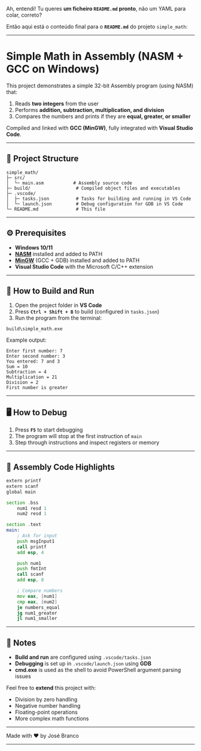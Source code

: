 Ah, entendi! Tu queres **um ficheiro `README.md` pronto**, não um YAML para colar, correto?

Então aqui está o conteúdo final para o **`README.md`** do projeto `simple_math`:

---

# Simple Math in Assembly (NASM + GCC on Windows)

This project demonstrates a simple 32-bit Assembly program (using NASM) that:

1. Reads **two integers** from the user
2. Performs **addition, subtraction, multiplication, and division**
3. Compares the numbers and prints if they are **equal, greater, or smaller**

Compiled and linked with **GCC (MinGW)**, fully integrated with **Visual Studio Code**.

---

## 📁 Project Structure

```
simple_math/
├─ src/
│  └─ main.asm           # Assembly source code
├─ build/                 # Compiled object files and executables
├─ .vscode/
│  ├─ tasks.json          # Tasks for building and running in VS Code
│  └─ launch.json         # Debug configuration for GDB in VS Code
└─ README.md              # This file
```

---

## ⚙️ Prerequisites

* **Windows 10/11**
* [**NASM**](https://www.nasm.us/) installed and added to PATH
* [**MinGW**](http://mingw.org/) (GCC + GDB) installed and added to PATH
* **Visual Studio Code** with the Microsoft C/C++ extension

---

## 🚀 How to Build and Run

1. Open the project folder in **VS Code**
2. Press **`Ctrl + Shift + B`** to build (configured in `tasks.json`)
3. Run the program from the terminal:

```
build\simple_math.exe
```

Example output:

```
Enter first number: 7
Enter second number: 3
You entered: 7 and 3
Sum = 10
Subtraction = 4
Multiplication = 21
Division = 2
First number is greater
```

---

## 🖥️ How to Debug

1. Press **`F5`** to start debugging
2. The program will stop at the first instruction of `main`
3. Step through instructions and inspect registers or memory

---

## 🔹 Assembly Code Highlights

```asm
extern printf
extern scanf
global main

section .bss
    num1 resd 1
    num2 resd 1

section .text
main:
    ; Ask for input
    push msgInput1
    call printf
    add esp, 4

    push num1
    push fmtInt
    call scanf
    add esp, 8

    ; Compare numbers
    mov eax, [num1]
    cmp eax, [num2]
    je numbers_equal
    jg num1_greater
    jl num1_smaller
```

---

## 📝 Notes

* **Build and run** are configured using `.vscode/tasks.json`
* **Debugging** is set up in `.vscode/launch.json` using **GDB**
* **cmd.exe** is used as the shell to avoid PowerShell argument parsing issues

Feel free to **extend** this project with:

* Division by zero handling
* Negative number handling
* Floating-point operations
* More complex math functions

---

Made with ❤️ by José Branco

---
